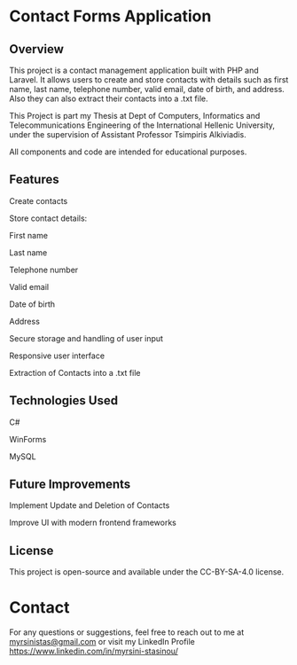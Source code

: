 # Contact Forms Application

## Overview

This project is a contact management application built with PHP and Laravel. It allows users to create and store contacts with details such as first name, last name, telephone number, valid email, date of birth, and address. Also they can also extract their contacts into a .txt file.

This Project is part my Thesis at Dept of Computers, Informatics and Telecommunications Engineering of the International Hellenic University, under the supervision of Assistant Professor Tsimpiris Alkiviadis.

All components and code are intended for educational purposes.


## Features

Create contacts

Store contact details:

First name

Last name

Telephone number

Valid email

Date of birth

Address

Secure storage and handling of user input

Responsive user interface

Extraction of Contacts into a .txt file


## Technologies Used

C#

WinForms

MySQL


## Future Improvements

Implement Update and Deletion of Contacts

Improve UI with modern frontend frameworks

## License

This project is open-source and available under the CC-BY-SA-4.0 license.

# Contact

For any questions or suggestions, feel free to reach out to me at myrsinistas@gmail.com or visit my LinkedIn Profile https://www.linkedin.com/in/myrsini-stasinou/

